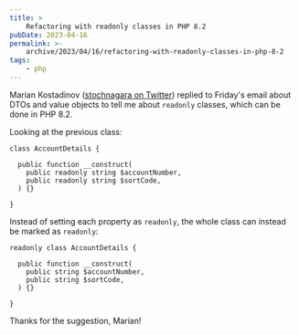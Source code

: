 ```yaml
---
title: >
    Refactoring with readonly classes in PHP 8.2
pubDate: 2023-04-16
permalink: >-
    archive/2023/04/16/refactoring-with-readonly-classes-in-php-8-2
tags:
    - php
---
```


Marian Kostadinov ([stochnagara on Twitter](https://twitter.com/stochnagara)) replied to Friday's email about DTOs and value objects to tell me about `readonly` classes, which can be done in PHP 8.2.

Looking at the previous class:

```language-php
class AccountDetails {

  public function __construct(
    public readonly string $accountNumber,
    public readonly string $sortCode,
  ) {}
  
}
```

Instead of setting each property as `readonly`, the whole class can instead be marked as `readonly`:

```language-php
readonly class AccountDetails {

  public function __construct(
    public string $accountNumber,
    public string $sortCode,
  ) {}
  
}
```

Thanks for the suggestion, Marian!
